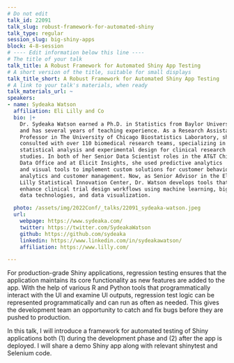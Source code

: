 ```yaml
---
# Do not edit
talk_id: 22091
talk_slug: robust-framework-for-automated-shiny
talk_type: regular
session_slug: big-shiny-apps
block: 4-8-session
# ---- Edit information below this line ----
# The title of your talk
talk_title: A Robust Framework for Automated Shiny App Testing
# A short version of the title, suitable for small displays
talk_title_short: A Robust Framework for Automated Shiny App Testing
# A link to your talk's materials, when ready
talk_materials_url: ~
speakers:
- name: Sydeaka Watson
  affiliation: Eli Lilly and Co
  bio: |+
    Dr. Sydeaka Watson earned a Ph.D. in Statistics from Baylor University
    and has several years of teaching experience. As a Research Assistant
    Professor in The University of Chicago Biostatistics Laboratory, she
    consulted with over 110 biomedical research teams, specializing in
    statistical analysis and experimental design for clinical research
    studies. In both of her Senior Data Scientist roles in the AT&T Chief
    Data Office and at Elicit Insights, she used predictive analytics
    and visual tools to implement custom solutions for customer behavior
    analytics and customer management. Now, as Senior Advisor in the Eli
    Lilly Statistical Innovation Center, Dr. Watson develops tools that
    enhance clinical trial design workflows using machine learning, big
    data technologies, and data visualization.

  photo: /assets/img/2022Conf/_talks/22091_sydeaka-watson.jpeg
  url:
    webpage: https://www.sydeaka.com/
    twitter: https://twitter.com/SydeakaWatson
    github: https://github.com/sydeaka
    linkedin: https://www.linkedin.com/in/sydeakawatson/
    affiliation: https://www.lilly.com/

---
```


<!-- ABSTRACT ----
Please write abstract below. You may use simple markdown (links, code style, bold, italics)
-->

For production-grade Shiny applications, regression testing ensures that the
application maintains its core functionality as new features are added to the
app. With the help of various R and Python tools that programmatically interact
with the UI and examine UI outputs, regression test logic can be represented
programmatically and can run as often as needed. This gives the development team
an opportunity to catch and fix bugs before they are pushed to production.

In this talk, I will introduce a framework for automated testing of Shiny
applications both (1) during the development phase and (2) after the app is
deployed. I will share a demo Shiny app along with relevant shinytest and
Selenium code.
